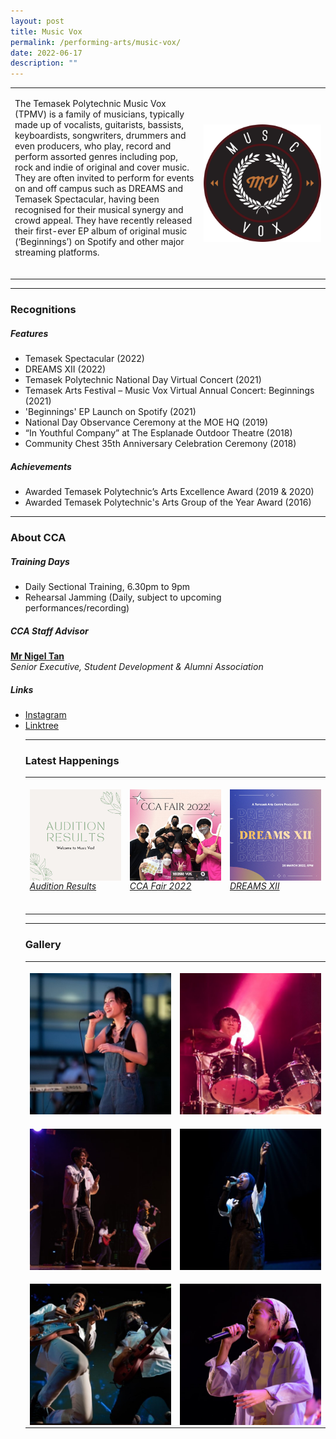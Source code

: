 ```yaml
---
layout: post
title: Music Vox
permalink: /performing-arts/music-vox/
date: 2022-06-17
description: ""
---
```

<table>
	<tbody><tr>
		<td>
			<p>
				The Temasek Polytechnic Music Vox (TPMV) is a family of musicians, typically made up of vocalists, guitarists, bassists, keyboardists, songwriters, drummers and even producers, who play, record and perform assorted genres including pop, rock and indie of original and cover music. They are often invited to perform for events on and off campus such as DREAMS and Temasek Spectacular, having been recognised for their musical synergy and crowd appeal. They have recently released their first-ever EP album of original music (‘Beginnings’) on Spotify and other major streaming platforms.
					<br>
					<br>
				</p>
			</td>
			<td style="width:40%">
				<img src="/images/Arts/MV/MV_logo.png" style="display:block;margin-left:auto;margin-right:auto;" alt="Music Vox">
			</td>
		</tr>
</tbody></table>
	
<hr>
	
### Recognitions

##### Features
	
<p>
	</p><ul>
		<li>Temasek Spectacular (2022)</li>
		<li>DREAMS XII (2022)</li>
		<li>Temasek Polytechnic National Day Virtual Concert (2021)</li>
		<li>Temasek Arts Festival – Music Vox Virtual Annual Concert: Beginnings (2021)</li>  
		<li>'Beginnings' EP Launch on Spotify (2021)</li>
		<li>National Day Observance Ceremony at the MOE HQ (2019)</li>
		<li>“In Youthful Company” at The Esplanade Outdoor Theatre (2018)</li>
		<li>Community Chest 35th Anniversary Celebration Ceremony (2018)</li>
	</ul>
<p></p>
	
##### Achievements
	
<p>
	</p><ul>
		<li>Awarded Temasek Polytechnic’s Arts Excellence Award (2019 &amp; 2020)</li>
		<li>Awarded Temasek Polytechnic's Arts Group of the Year Award (2016)</li>
	</ul>
<p></p>

<hr>

### About CCA

##### Training Days
            
<p>
	</p><ul>    
		<li>Daily Sectional Training, 6.30pm to 9pm</li>
		<li>Rehearsal Jamming (Daily, subject to upcoming performances/recording)</li>
	</ul>
<p></p>

##### CCA Staff Advisor

<p>
	<a href="mailto:nigeltan@tp.edu.sg"><b>Mr Nigel Tan</b></a>
	<br>
	<i>Senior Executive, Student Development &amp; Alumni Association</i>
</p>

##### Links

<p>
	</p><ul>
		<li><a href="https://www.instagram.com/tpmusicvox">Instagram</a></li>
		<li><a href="https://linktr.ee/MusicVoxTP">Linktree</a></li>
<p></p>

<hr>

### Latest Happenings

<table>
	<tbody>
		<tr>
			<td style="width:33%"><br>
				<a href="https://www.instagram.com/p/CeNWR5tJ88z/">
				<img src="/images/Arts/MV/MV_Audition Results.png" style="display:block;margin-left:auto;margin-right:auto;" alt="Musicvox">
				<h6 style="margin-top:0%">Audition Results</h6>				
			</a>
		</td>
		<td style="width:33%"><br>
			<a href="https://www.instagram.com/p/Cc5ADHYP89e/">
				<img src="/images/Arts/MV/MV_CCA Fair 2022.png" style="display:block;margin-left:auto;margin-right:auto;" alt="Musicvox">
				<h6 style="margin-top:0%">CCA Fair 2022</h6>				
			</a>
		</td>
		<td style="width:33%"><br>
			<a href="https://www.instagram.com/p/CbaUTZLJwn7/">
				<img src="/images/Arts/MV/MV_DREAMS XII.png" style="display:block;margin-left:auto;margin-right:auto;" alt="Musicvox">
				<h6 style="margin-top:0%">DREAMS XII</h6>    				
				</a>
			</td>
		</tr>
	</tbody>
</table>
	
<hr>

### Gallery

<table>
	<tbody><tr>
		<td style="width:50%"><br>
			<img src="/images/Arts/MV/MV_pic_1.jpg" style="display:block;margin-left:auto;margin-right:auto;" alt="Musicvox">
		</td>
		<td style="width:50%"><br>
			<img src="/images/Arts/MV/MV_pic_2.jpg" style="display:block;margin-left:auto;margin-right:auto;" alt="Musicvox">
		</td>
	</tr>
	<tr>
		<td style="width:50%"><br>
			<img src="/images/Arts/MV/MV_pic_3.jpg" style="display:block;margin-left:auto;margin-right:auto;" alt="Musicvox">
		</td>
		<td style="width:50%"><br>
			<img src="/images/Arts/MV/MV_pic_4.jpg" style="display:block;margin-left:auto;margin-right:auto;" alt="Musicvox">
		</td>
	</tr>
	<tr>
		<td style="width:50%"><br>
			<img src="/images/Arts/MV/MV_pic_5.jpg" style="display:block;margin-left:auto;margin-right:auto;" alt="Musicvox">
		</td>
		<td style="width:50%"><br>
			<img src="/images/Arts/MV/MV_pic_6.jpg" style="display:block;margin-left:auto;margin-right:auto;" alt="Musicvox">
		</td>
	</tr>
</tbody></table></ul>